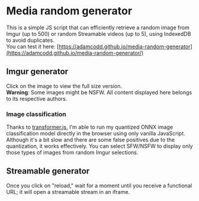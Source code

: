 # Media random generator
This is a simple JS script that can efficiently retrieve a random image from Imgur (up to 500) or random Streamable videos (up to 5), using IndexedDB to avoid duplicates.\
You can test it here: [https://adamcodd.github.io/media-random-generator](https://adamcodd.github.io/media-random-generator/)
## Imgur generator
Click on the image to view the full size version.\
<b>Warning</b>: Some images might be NSFW. All content displayed here belongs to its respective authors.
### Image classification
Thanks to [transformer.js](https://github.com/xenova/transformers.js), I'm able to run my quantized ONNX image classification model directly in the browser using only vanilla JavaScript. Although it's a bit slow and there are some false positives due to the quantization, it works effectively. You can select SFW/NSFW to display only those types of images from random Imgur selections.

## Streamable generator
Once you click on "reload," wait for a moment until you receive a functional URL; it will open a streamable stream in an iframe.

